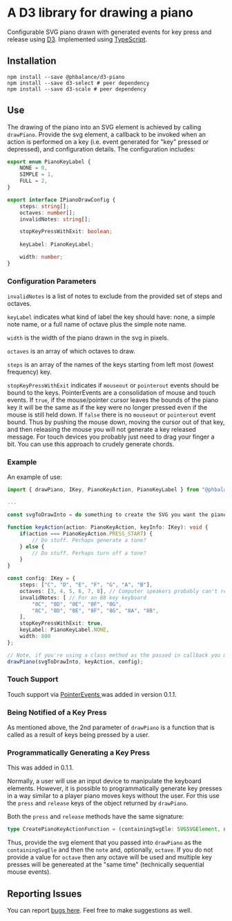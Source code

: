 # A D3 library for drawing a piano

Configurable SVG piano drawn with generated events for key press and release using [D3](https://d3js.org/). Implemented using [TypeScript](https://www.typescriptlang.org/).

## Installation

```
npm install --save @phbalance/d3-piano
npm install --save d3-select # peer dependency
npm install --save d3-scale # peer dependency
```

## Use

The drawing of the piano into an SVG element is achieved by calling `drawPiano`. Provide the svg element, a callback to be invoked when an action is performed on a key (i.e. event generated for "key" pressed or depressed), and configuration details. The configuration includes: 

```typescript
export enum PianoKeyLabel {
	NONE = 0,
	SIMPLE = 1,
	FULL = 2,
}

export interface IPianoDrawConfig {
	steps: string[];
	octaves: number[];
	invalidNotes: string[];

	stopKeyPressWithExit: boolean;
    
	keyLabel: PianoKeyLabel;

	width: number;
}
```

### Configuration Parameters
`invalidNotes` is a list of notes to exclude from the provided set of steps and octaves.

`keyLabel` indicates what kind of label the key should have: none, a simple note name, or a full name of octave plus the simple note name.

`width` is the width of the piano drawn in the svg in pixels.

`octaves` is an array of which octaves to draw.

`steps` is an array of the names of the keys starting from left most (lowest frequency) key.

`stopKeyPressWithExit` indicates if `mouseout` or `pointerout` events should be bound to the keys. PointerEvents are a consolidation of mouse and touch events. If `true`, if the mouse/pointer cursor leaves the bounds of the piano key it will be the same as if the key were no longer pressed even if the mouse is still held down. If `false` there is no `mouseout` or `pointerout` event bound. Thus by pushing the mouse down, moving the cursor out of that key, and then releasing the mouse you will not generate a key released message. For touch devices you probably just need to drag your finger a bit. You can use this approach to crudely generate chords.



### Example
An example of use:
```typescript
import { drawPiano, IKey, PianoKeyAction, PianoKeyLabel } from "@phbalance/d3-piano";

...

const svgToDrawInto = do something to create the SVG you want the piano to be drawn into

function keyAction(action: PianoKeyAction, keyInfo: IKey): void {
    if(action === PianoKeyAction.PRESS_START) {
        // Do stuff. Perhaps generate a tone?
    } else {
        // Do stuff. Perhaps turn off a tone?
    }
}

const config: IKey = {
    steps: ["C", "D", "E", "F", "G", "A", "B"],
    octaves: [3, 4, 5, 6, 7, 8], // Computer speakers probably can't reproduce octaves 0 & 1 & most of 2 so ignore them
    invalidNotes: [ // For an 88 key keyboard
        "0C", "0D", "0E", "0F", "0G",
        "8C", "8D", "8E", "8F", "8G", "8A", "8B",
    ],
    stopKeyPressWithExit: true,
    keyLabel: PianoKeyLabel.NONE,
    width: 800
};

// Note, if you're using a class method as the passed in callback you may need to do something like this.keyAction.bind(this)
drawPiano(svgToDrawInto, keyAction, config);
```

### Touch Support

Touch support via [PointerEvents ](https://developer.mozilla.org/en-US/docs/Web/API/Pointer_events) was added in version 0.1.1.

### Being Notified of a Key Press

As mentioned above, the 2nd parameter of `drawPiano` is a function that is called as a result of keys being pressed by a user.

### Programmatically Generating a Key Press

This was added in 0.1.1.

Normally, a user will use an input device to manipulate the keyboard elements. However, it is possible to programmatically generate key presses 
in a way similar to a player piano moves keys without the user. For this use the `press` and `release` keys of the object returned by `drawPiano`.

Both the `press` and `release` methods have the same signature:
```typescript
type CreatePianoKeyActionFunction = (containingSvgEle: SVGSVGElement, note: string, octave?: number) => void;
```

Thus, provide the svg element that you passed into `drawPiano` as the `containingSvgEle` and then the `note` and, optionally, `octave`. If you do not provide a value for `octave` then any octave will be used and multiple key presses will be genereated at the "same time" (technically sequential mouse events).

## Reporting Issues

You can report [bugs here](https://github.com/phBalance/d3-piano/issues). Feel free to make suggestions as well.

